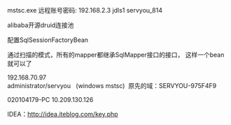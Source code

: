 mstsc.exe
远程账号密码:
192.168.2.3
jdls1
servyou_814


<!-- 要暴露的 bean 的引用 -->

alibaba开源druid连接池

<!-- 执行超过5秒的sql -->

配置SqlSessionFactoryBean

通过扫描的模式，所有的mapper都继承SqlMapper接口的接口， 这样一个bean就可以了

192.168.70.97  
administrator/servyou    (windows mstsc)  原先的域：SERVYOU-975F4F9


020104179-PC 10.209.130.126

IDEA：http://idea.iteblog.com/key.php
